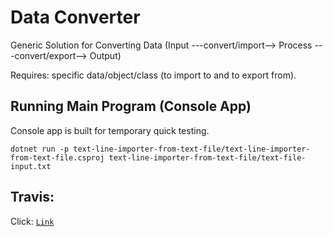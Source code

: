 # Data Converter

Generic Solution for Converting Data (Input ---convert/import--> Process ---convert/export--> Output)

Requires: specific data/object/class (to import to and to export from).

## Running Main Program (Console App)

Console app is built for temporary quick testing.

`dotnet run -p text-line-importer-from-text-file/text-line-importer-from-text-file.csproj text-line-importer-from-text-file/text-file-input.txt`

## Travis:

Click: [`Link`](https://travis-ci.org/peter-aryanto/data-converter)
